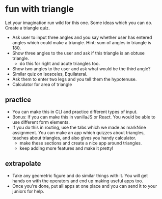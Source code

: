 # fun with triangle

Let your imagination run wild for this one. Some ideas which you can do. Create a triangle quiz. 


- Ask user to input three angles and you say whether user has entered angles which could make a triangle. Hint: sum of angles in triangle is 180.
- Show three angles to the user and ask if this triangle is an obtuse triangle.
  - do this for right and acute triangles too.
- Show two angles to the user and ask what would be the third angle?
- Similar quiz on Isosceles, Equilateral.
- Ask them to enter two legs and you tell them the hypotenuse.
- Calculator for area of triangle


## practice

- You can make this in CLI and practice different types of input.
- Bonus: If you can make this in vanillaJS or React. You would be able to use different form elements.
- If you do this in routing, use the tabs which we made as markNine assignment. You can make an app which quizzes about triangles, teaches about triangles, and also gives you handy calculator. 
     - make these sections and create a nice app around triangles.
     - keep adding more features and make it pretty!
     
## extrapolate

- Take any geometric figure and do similar things with it. You will get hands on with the operators and end up making useful apps too.
- Once you're done, put all apps at one place and you can send it to your juniors for help. 
